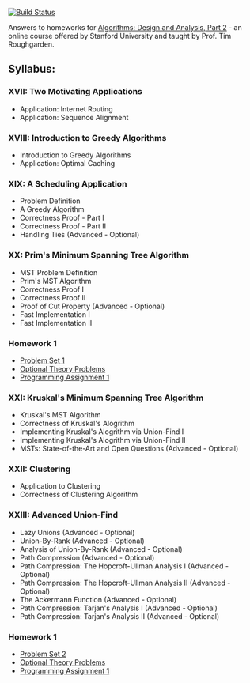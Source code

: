 [![Build Status](https://travis-ci.org/asarkar/algorithms-design-analysis-2.svg?branch=master)](https://travis-ci.org/asarkar/algorithms-design-analysis-2)

Answers to homeworks for [Algorithms: Design and Analysis, Part 2](https://lagunita.stanford.edu/courses/course-v1:Engineering+Algorithms2+SelfPaced/about) - an online course offered by Stanford University and taught by Prof. Tim Roughgarden.

## Syllabus:

### XVII: Two Motivating Applications

* Application: Internet Routing
* Application: Sequence Alignment

### XVIII: Introduction to Greedy Algorithms

* Introduction to Greedy Algorithms
* Application: Optimal Caching

### XIX: A Scheduling Application

* Problem Definition
* A Greedy Algorithm
* Correctness Proof - Part I
* Correctness Proof - Part II
* Handling Ties (Advanced - Optional)

### XX: Prim's Minimum Spanning Tree Algorithm

* MST Problem Definition
* Prim's MST Algorithm
* Correctness Proof I
* Correctness Proof II
* Proof of Cut Property (Advanced - Optional)
* Fast Implementation I
* Fast Implementation II

### Homework 1

* [Problem Set 1](https://blog.asarkar.org/algorithms-design-analysis-2/set-1/)
* [Optional Theory Problems](https://blog.asarkar.org/algorithms-design-analysis-2/hw-1-opt/)
* [Programming Assignment 1](homework-1/src/main/scala/org/asarkar/homework/Assignment1.scala)


### XXI: Kruskal's Minimum Spanning Tree Algorithm

* Kruskal's MST Algorithm
* Correctness of Kruskal's Alogrithm
* Implementing Kruskal's Alogrithm via Union-Find I
* Implementing Kruskal's Alogrithm via Union-Find II
* MSTs: State-of-the-Art and Open Questions (Advanced - Optional)

### XXII: Clustering

* Application to Clustering
* Correctness of Clustering Algorithm

### XXIII: Advanced Union-Find
* Lazy Unions (Advanced - Optional)
* Union-By-Rank (Advanced - Optional)
* Analysis of Union-By-Rank (Advanced - Optional)
* Path Compression (Advanced - Optional)
* Path Compression: The Hopcroft-Ullman Analysis I (Advanced - Optional)
* Path Compression: The Hopcroft-Ullman Analysis II (Advanced - Optional)
* The Ackermann Function (Advanced - Optional)
* Path Compression: Tarjan's Analysis I (Advanced - Optional)
* Path Compression: Tarjan's Analysis II (Advanced - Optional)

### Homework 1

* [Problem Set 2](https://blog.asarkar.org/algorithms-design-analysis-2/set-2/)
* [Optional Theory Problems](https://blog.asarkar.org/algorithms-design-analysis-2/hw-2-opt/)
* [Programming Assignment 1](homework-2/src/main/scala/org/asarkar/homework/Assignment2.scala)
